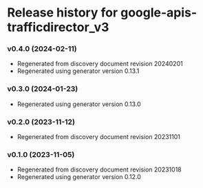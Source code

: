 # Release history for google-apis-trafficdirector_v3

### v0.4.0 (2024-02-11)

* Regenerated from discovery document revision 20240201
* Regenerated using generator version 0.13.1

### v0.3.0 (2024-01-23)

* Regenerated using generator version 0.13.0

### v0.2.0 (2023-11-12)

* Regenerated from discovery document revision 20231101

### v0.1.0 (2023-11-05)

* Regenerated from discovery document revision 20231018
* Regenerated using generator version 0.12.0

